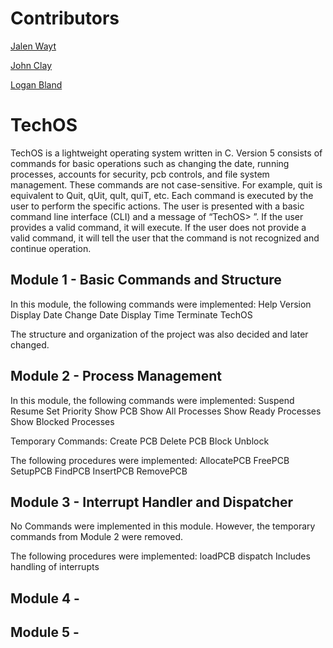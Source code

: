 # Contributors

[Jalen Wayt](https://github.com/iJMW)

[John Clay](https://github.com/48fan48)

[Logan Bland](https://github.com/Logan31and)

# TechOS

TechOS is a lightweight operating system written in C. Version 5 consists of commands for basic operations such as changing the date, running processes, accounts for security, pcb controls, and file system management. These commands are not case-sensitive. For example, quit is equivalent to Quit, qUit, quIt, quiT, etc. Each command is executed by the user to perform the specific actions. The user is presented with a basic command line interface (CLI) and a message of “TechOS> ”. If the user provides a valid command, it will execute. If the user does not provide a valid command, it will tell the user that the command is not recognized and continue operation.

## Module 1 - Basic Commands and Structure

In this module, the following commands were implemented:
  Help
  Version
  Display Date
  Change Date
  Display Time
  Terminate TechOS

The structure and organization of the project was also decided and later changed.

## Module 2 - Process Management

In this module, the following commands were implemented:
  Suspend
  Resume
  Set Priority
  Show PCB
  Show All Processes
  Show Ready Processes
  Show Blocked Processes
  
  Temporary Commands:
    Create PCB
    Delete PCB
    Block
    Unblock
 
The following procedures were implemented:
  AllocatePCB
  FreePCB
  SetupPCB
  FindPCB
  InsertPCB
  RemovePCB
  
## Module 3 - Interrupt Handler and Dispatcher

No Commands were implemented in this module. However, the temporary commands from Module 2 were removed.

The following procedures were implemented:
  loadPCB
  dispatch
    Includes handling of interrupts

## Module 4 - 



## Module 5 - 


